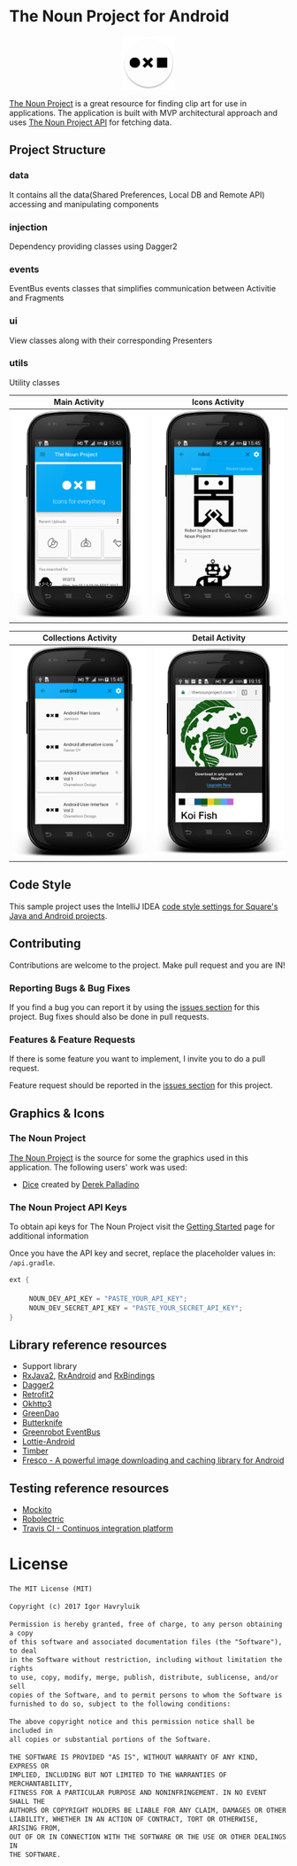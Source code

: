 # The Noun Project for Android 

<p align="center">
  <img src= "art/logo.png" >
</p>

[The Noun Project](https://thenounproject.com) is a great resource for finding clip art for use in applications.
The application is built with MVP architectural approach and uses [The Noun Project API](http://api.thenounproject.com/) for fetching data.

## Project Structure
### data 
It contains all the data(Shared Preferences, Local DB and Remote API) accessing and manipulating components
### injection
Dependency providing classes using Dagger2
### events
EventBus events classes that simplifies communication between Activitie and Fragments
### ui
View classes along with their corresponding Presenters
### utils
Utility classes

Main Activity|Icons Activity 
-------------|-----------------
![alt text](art/main.png "Main Activity")  | ![alt text](art/search.png "Search Icons") 


Collections Activity|Detail Activity
-------------|-----------------
![alt text](art/collections.png "Collections") | ![alt text](art/icon_detail.png "Details")  


## Code Style
This sample project uses the IntelliJ IDEA [code style settings for Square's Java and Android projects](https://github.com/square/java-code-styles).

## Contributing

Contributions are welcome to the project. Make pull request and you are IN!

### Reporting Bugs & Bug Fixes

If you find a bug you can report it by using the [issues section](https://github.com/graviton57/TheNounProject-android/issues) for this project. Bug fixes should also be done in pull requests.

### Features & Feature Requests

If there is some feature you want to implement, I invite you to do a pull request.

Feature request should be reported in the [issues section](https://github.com/graviton57/TheNounProject-android/issues) for this project.

## Graphics & Icons

### The Noun Project

[The Noun Project](http://www.thenounproject.com) is the source for some the graphics used in this application. The following users' work was used:

- [Dice](http://thenounproject.com/term/dice/20125/) created by [Derek Palladino](http://thenounproject.com/derekjp/)

### The Noun Project API Keys

To obtain api keys for The Noun Project visit the [Getting Started](http://api.thenounproject.com/getting_started.html) page for additional information

Once you have the API key and secret, replace the placeholder values in: `/api.gradle`.
```groovy
ext {
          
     NOUN_DEV_API_KEY = "PASTE_YOUR_API_KEY";
     NOUN_DEV_SECRET_API_KEY = "PASTE_YOUR_SECRET_API_KEY";
}
 ```

## Library reference resources
- Support library
- [RxJava2](https://github.com/ReactiveX/RxJava), [RxAndroid](https://github.com/ReactiveX/RxAndroid) and [RxBindings](https://github.com/JakeWharton/RxBinding)
- [Dagger2](https://google.github.io/dagger/)
- [Retrofit2](http://square.github.io/retrofit/)
- [Okhttp3](https://github.com/square/okhttp/)
- [GreenDao](http://greenrobot.org/greendao/)
- [Butterknife](https://github.com/JakeWharton/butterknife)
- [Greenrobot EventBus](http://greenrobot.org/eventbus/)
- [Lottie-Android](https://github.com/airbnb/lottie-android)
- [Timber](https://github.com/JakeWharton/timber)
- [Fresco - A powerful image downloading and caching library for Android](https://github.com/facebook/fresco/)

## Testing reference resources
- [Mockito](http://site.mockito.org/)
- [Robolectric](http://robolectric.org/) 
- [Travis CI - Continuos integration platform](https://travis-ci.org/)


# License
```
The MIT License (MIT)

Copyright (c) 2017 Igor Havryluik 

Permission is hereby granted, free of charge, to any person obtaining a copy
of this software and associated documentation files (the "Software"), to deal
in the Software without restriction, including without limitation the rights
to use, copy, modify, merge, publish, distribute, sublicense, and/or sell
copies of the Software, and to permit persons to whom the Software is
furnished to do so, subject to the following conditions:

The above copyright notice and this permission notice shall be included in
all copies or substantial portions of the Software.

THE SOFTWARE IS PROVIDED "AS IS", WITHOUT WARRANTY OF ANY KIND, EXPRESS OR
IMPLIED, INCLUDING BUT NOT LIMITED TO THE WARRANTIES OF MERCHANTABILITY,
FITNESS FOR A PARTICULAR PURPOSE AND NONINFRINGEMENT. IN NO EVENT SHALL THE
AUTHORS OR COPYRIGHT HOLDERS BE LIABLE FOR ANY CLAIM, DAMAGES OR OTHER
LIABILITY, WHETHER IN AN ACTION OF CONTRACT, TORT OR OTHERWISE, ARISING FROM,
OUT OF OR IN CONNECTION WITH THE SOFTWARE OR THE USE OR OTHER DEALINGS IN
THE SOFTWARE.
```
